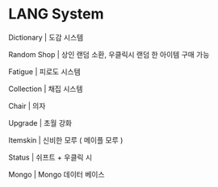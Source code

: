 # LANG System
Dictionary | 도감 시스템

Random Shop | 상인 랜덤 소환, 우클릭시 랜덤 한 아이템 구매 가능

Fatigue | 피로도 시스템

Collection | 채집 시스템

Chair | 의자

Upgrade | 초월 강화

Itemskin | 신비한 모루 ( 메이플 모루 )

Status | 쉬프트 + 우클릭 시 

Mongo | Mongo 데이터 베이스 
